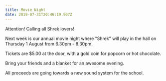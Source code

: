 ```yaml
---
title: Movie Night
date: 2019-07-31T20:46:19.907Z
---
```

Attention! Calling all Shrek lovers! 

Next week is our annual movie night where "Shrek" will play in the hall on Thursday 1 August from 6.30pm - 8.30pm. 

Tickets are $5.00 at the door, with a gold coin for popcorn or hot chocolate. 

Bring your friends and a blanket for an awesome evening.

All proceeds are going towards a new sound system for the school.
